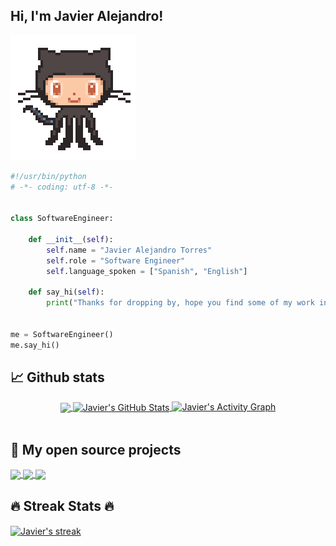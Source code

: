 ## Hi, I'm Javier Alejandro! 

![Alt Text](github.gif)

```python
#!/usr/bin/python
# -*- coding: utf-8 -*-


class SoftwareEngineer:

    def __init__(self):
        self.name = "Javier Alejandro Torres"
        self.role = "Software Engineer"
        self.language_spoken = ["Spanish", "English"]

    def say_hi(self):
        print("Thanks for dropping by, hope you find some of my work interesting.")


me = SoftwareEngineer()
me.say_hi()
```

## 📈 Github stats 

<p align=center>
    <div align=center>
      <a href="https://github.com/javierat/javierat">
        <img align="center" src="https://github-readme-stats.vercel.app/api/top-langs/?username=javierat&show_icons=true&title_color=FF4500&text_color=ffffff&icon_color=FFD700&bg_color=1d1f21&langs_count=8" />
      </a> 
      <a href="https://github.com/javierat/javierat">
        <img align="center" src="https://github-readme-stats.vercel.app/api?username=javierat&show_icons=true&line_height=27&count_private=true&title_color=FF4500&text_color=ffffff&icon_color=FFD700&bg_color=1d1f21" alt="Javier's GitHub Stats" />
      </a> 
      <a href="https://github.com/ashutosh00710/github-readme-activity-graph"><img alt="Javier's Activity Graph" src="https://activity-graph.herokuapp.com/graph/?username=javierat&bg_color=1d1f21&color=FFFFFF&line=FF4500&point=FFFFFF&hide_border=true" />
      </a>
    </div>
  <br>
  </p>
  
## 📕 My open source projects 

<a href="https://github.com/javierat/Coding-excercises">
  <img align="center" src="https://github-readme-stats.vercel.app/api/pin/?username=javierat&repo=Coding-excercises&title_color=FF4500&text_color=ffffff&icon_color=FFD700&bg_color=1d1f21"" />
</a>

<a href="https://github.com/javierat/javierat">
  <img align="center" src="https://github-readme-stats.vercel.app/api/pin/?username=javierat&repo=javierat&title_color=FF4500&text_color=ffffff&icon_color=FFD700&bg_color=1d1f21"" />
</a>

<a href="https://github.com/javierat/Container-ship">
  <img align="center" src="https://github-readme-stats.vercel.app/api/pin/?username=javierat&repo=Container-ship&title_color=FF4500&text_color=ffffff&icon_color=FFD700&bg_color=1d1f21"" />
</a>

## 🔥 Streak Stats 🔥

<a href="https://github.com/javierat/javierat">
    <img align="center" alt="Javier's streak" src="https://github-readme-streak-stats.herokuapp.com/?user=javierat&theme=dark&hide_border=true"/> 
</a>
